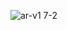 ![ar-v1 7-_2_](https://github.com/user-attachments/assets/1d8549ad-b3d3-476e-91ca-f7678725a97c)
<?xml version="1.0" standalone="no"?>
<!DOCTYPE svg PUBLIC "-//W3C//DTD SVG 20010904//EN"
 "http://www.w3.org/TR/2001/REC-SVG-20010904/DTD/svg10.dtd">
<svg version="1.0" xmlns="http://www.w3.org/2000/svg"
 width="1024.000000pt" height="10.000000pt" viewBox="0 0 1024.000000 10.000000"
 preserveAspectRatio="xMidYMid meet">

<g transform="translate(0.000000,10.000000) scale(0.100000,-0.100000)"
fill="#000000" stroke="none">
<path d="M67 93 c-8 -7 11 -33 24 -33 5 0 9 9 9 20 0 19 -20 27 -33 13z"/>
<path d="M141 58 l4 -43 -64 3 c-37 2 -68 -1 -74 -7 -8 -8 930 -10 3344 -8
l3354 2 3 48 c2 31 -1 47 -8 47 -8 0 -11 -15 -9 -42 l4 -43 -3267 0 -3268 0 0
43 c0 24 -5 42 -11 42 -7 0 -10 -16 -8 -42z"/>
<path d="M9980 73 c0 -25 1 -26 20 -8 21 19 18 35 -6 35 -9 0 -14 -10 -14 -27z"/>
<path d="M10061 58 l4 -43 -64 3 c-38 2 -68 -1 -75 -8 -8 -8 9 -10 69 -8 l80
3 3 48 c2 31 -1 47 -8 47 -8 0 -11 -15 -9 -42z"/>
</g>
</svg>
